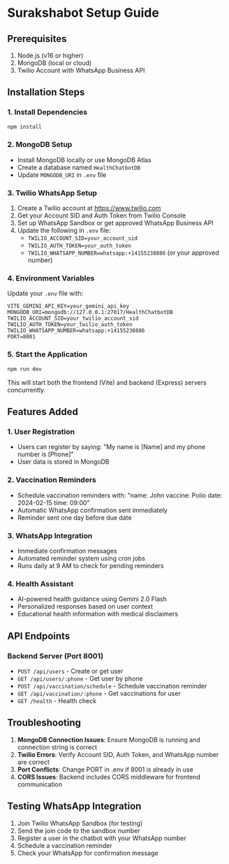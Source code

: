# Surakshabot Setup Guide

## Prerequisites
1. Node.js (v16 or higher)
2. MongoDB (local or cloud)
3. Twilio Account with WhatsApp Business API

## Installation Steps

### 1. Install Dependencies
```bash
npm install
```

### 2. MongoDB Setup
- Install MongoDB locally or use MongoDB Atlas
- Create a database named `HealthChatbotDB`
- Update `MONGODB_URI` in `.env` file

### 3. Twilio WhatsApp Setup
1. Create a Twilio account at https://www.twilio.com
2. Get your Account SID and Auth Token from Twilio Console
3. Set up WhatsApp Sandbox or get approved WhatsApp Business API
4. Update the following in `.env` file:
   - `TWILIO_ACCOUNT_SID=your_account_sid`
   - `TWILIO_AUTH_TOKEN=your_auth_token`
   - `TWILIO_WHATSAPP_NUMBER=whatsapp:+14155238886` (or your approved number)

### 4. Environment Variables
Update your `.env` file with:
```
VITE_GEMINI_API_KEY=your_gemini_api_key
MONGODB_URI=mongodb://127.0.0.1:27017/HealthChatbotDB
TWILIO_ACCOUNT_SID=your_twilio_account_sid
TWILIO_AUTH_TOKEN=your_twilio_auth_token
TWILIO_WHATSAPP_NUMBER=whatsapp:+14155238886
PORT=8001
```

### 5. Start the Application
```bash
npm run dev
```

This will start both the frontend (Vite) and backend (Express) servers concurrently.

## Features Added

### 1. User Registration
- Users can register by saying: "My name is [Name] and my phone number is [Phone]"
- User data is stored in MongoDB

### 2. Vaccination Reminders
- Schedule vaccination reminders with: "name: John vaccine: Polio date: 2024-02-15 time: 09:00"
- Automatic WhatsApp confirmation sent immediately
- Reminder sent one day before due date

### 3. WhatsApp Integration
- Immediate confirmation messages
- Automated reminder system using cron jobs
- Runs daily at 9 AM to check for pending reminders

### 4. Health Assistant
- AI-powered health guidance using Gemini 2.0 Flash
- Personalized responses based on user context
- Educational health information with medical disclaimers

## API Endpoints

### Backend Server (Port 8001)
- `POST /api/users` - Create or get user
- `GET /api/users/:phone` - Get user by phone
- `POST /api/vaccination/schedule` - Schedule vaccination reminder
- `GET /api/vaccination/:phone` - Get vaccinations for user
- `GET /health` - Health check

## Troubleshooting

1. **MongoDB Connection Issues**: Ensure MongoDB is running and connection string is correct
2. **Twilio Errors**: Verify Account SID, Auth Token, and WhatsApp number are correct
3. **Port Conflicts**: Change PORT in .env if 8001 is already in use
4. **CORS Issues**: Backend includes CORS middleware for frontend communication

## Testing WhatsApp Integration

1. Join Twilio WhatsApp Sandbox (for testing)
2. Send the join code to the sandbox number
3. Register a user in the chatbot with your WhatsApp number
4. Schedule a vaccination reminder
5. Check your WhatsApp for confirmation message